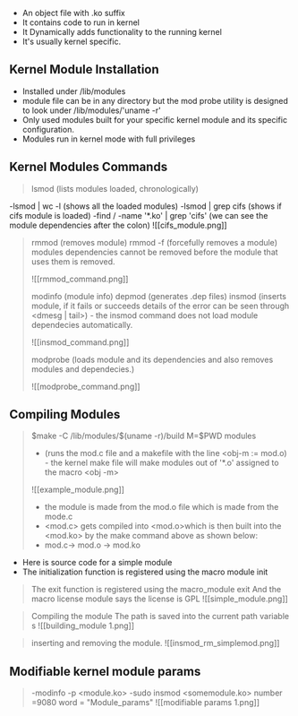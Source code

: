 - An object file with .ko suffix
- It contains code to run in kernel
- It Dynamically adds functionality to the running kernel
- It's usually kernel specific.
## Kernel Module Installation
- Installed under /lib/modules 
- module file can be in any directory but the mod probe utility is designed to look under /lib/modules/'uname -r'
- Only used modules built for your specific kernel module and its specific configuration.
- Modules run in kernel mode with full privileges

## Kernel Modules Commands
> lsmod (lists modules loaded, chronologically)
> 
-lsmod | wc -l  (shows all the loaded modules)
-lsmod | grep cifs (shows if cifs module is loaded)
-find / -name '*.ko' | grep 'cifs' (we can see the module dependencies after the colon)
![[cifs_module.png]]
>
> rmmod (removes module) 
> rmmod -f (forcefully removes a module)
> modules dependencies cannot  be removed before the module that uses them is removed.
> 
> ![[rmmod_command.png]]
>  
> modinfo (module info)
> depmod (generates .dep files)
> insmod (inserts module, if it fails or succeeds details of the error can be seen through <dmesg \| tail>) - the insmod command does not load module dependecies automatically.
> 
>  ![[insmod_command.png]]
> 
> modprobe (loads module and its dependencies and also removes modules and dependecies.)
> 
> ![[modprobe_command.png]]
> 
		
## Compiling Modules
> \$make -C /lib/modules/$(uname -r)/build M=\$PWD modules
> - (runs the mod.c file and a makefile with the line <obj-m := mod.o) - the kernel make file will make modules out of '*.o' assigned to the macro <obj -m>
>
>  ![[example_module.png]]
>  
> - the module is made from the mod.o file which is made from the mode.c
> - \<mod.c\> gets compiled into <mod.o>which is then built into the <mod.ko> by the make command above as shown below:
> - mod.c-> mod.o -> mod.ko

- Here is source code for a simple module
- The initialization function is registered using the macro module init
> The exit function is registered using the macro_module exit 
> And the macro license module says the license is GPL
> ![[simple_module.png]]

> Compiling the module
> The path is saved into the current path variable s
> ![[building_module 1.png]]

> inserting and removing the module. 
> ![[insmod_rm_simplemod.png]]


## Modifiable kernel module params
> -modinfo -p  <module.ko>
> -sudo insmod <somemodule.ko> number =9080 word = "Module_params"
> ![[modifiable params 1.png]]

